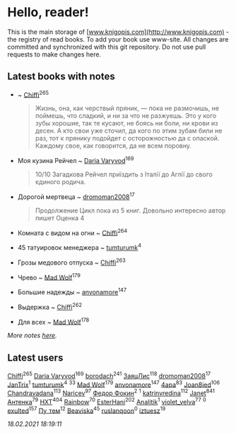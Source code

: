 # Hello, reader!
This is the main storage of [www.knigopis.com](http://www.knigopis.com) - the registry of read books.
To add your book use www-site. All changes are committed and synchronized with this git repository.
Do not use pull requests to make changes here.


## Latest books with notes
*  ~ [Chiffi](users/105/105831994080785626680-google)<sup>265</sup>
    > Жизнь, она, как черствый пряник, — пока не размочишь, не поймешь, что сладкий, и ни за что не разжуешь. Это у кого зубы хорошие, так те кусают, не боясь ни боли, ни крови из десен. А кто свои уже сточил, да кого по этим зубам били не раз, тот к прянику подойдет с осторожностью да с опаской. Каждому свое, как говорится, да не всем поровну.

* Моя кузина Рейчел ~ [Daria Varyvod](users/829/829893410524253-facebook)<sup>169</sup>
    > 10/10 Загадкова Рейчел приїздить з Італії до Аглії до свого єдиного родича.

* Дорогой мертвеца ~ [dromoman2008](users/444/44461886-yandex)<sup>17</sup>
    > Продолжение
    > Цикл пока из 5 книг. Довольно интересно автор пишет
    > Оценка 4

* Комната с видом на огни ~ [Chiffi](users/105/105831994080785626680-google)<sup>264</sup>

* 45 татуировок менеджера ~ [tumturumk](users/135/135685382-vkontakte)<sup>4</sup>

* Грозы медового отпуска ~ [Chiffi](users/105/105831994080785626680-google)<sup>263</sup>

* Чрево ~ [Mad Wolf](users/947/94738840-vkontakte)<sup>179</sup>

* Большие надежды ~ [anvonamore](users/595/5957175-vkontakte)<sup>147</sup>

* Выдержка ~ [Chiffi](users/105/105831994080785626680-google)<sup>262</sup>

* Для всех ~ [Mad Wolf](users/947/94738840-vkontakte)<sup>178</sup>


_More notes [here](latest_books_with_notes.md)._


## Latest users
[Chiffi](users/105/105831994080785626680-google)<sup>265</sup> 
[Daria Varyvod](users/829/829893410524253-facebook)<sup>169</sup> 
[borodach](users/157/15706320-vkontakte)<sup>241</sup> 
[ЗаяцЛис](users/112/112388384595246311466-google)<sup>118</sup> 
[dromoman2008](users/444/44461886-yandex)<sup>17</sup> 
[JanTrix](users/104/104939911619996338742-google)<sup>1</sup> 
[tumturumk](users/135/135685382-vkontakte)<sup>4</sup> 
[](users/153/1537586159620888-facebook)<sup>33</sup> 
[Mad Wolf](users/947/94738840-vkontakte)<sup>179</sup> 
[anvonamore](users/595/5957175-vkontakte)<sup>147</sup> 
[4apa](users/117/117392596378069249667-google)<sup>83</sup> 
[Joan8ied](users/240/2401650-vkontakte)<sup>106</sup> 
[Chandravadana](users/105/105866022348292919948-google)<sup>113</sup> 
[Naricev](users/107/107090515204537133928-google)<sup>97</sup> 
[Федор Фокин](users/156/156773887861822636-mailru)<sup>2</sup> 
[](users/186/186567618-vkontakte)<sup>1</sup> 
[katrinvredina](users/233/2336755-vkontakte)<sup>112</sup> 
[Janet](users/108/108113656204404967440-google)<sup>841</sup> 
[Антенка](users/118/118158645037334943900-google)<sup>79</sup> 
[HXT](users/100/100002563462782-facebook)<sup>404</sup> 
[Rainbow](users/109/109787328219839805802-google)<sup>70</sup> 
[EsterHani](users/305/30558181-vkontakte)<sup>202</sup> 
[Analitik](users/113/113800812165461458876-google)<sup>1</sup> 
[violet_velva](users/116/116961712580551399099-google)<sup>77</sup> 
[](users/114/114865563932927404098-google)<sup>0</sup> 
[exulted](users/100/100599204551896265722-google)<sup>157</sup> 
[Пу_тем](users/344/3448154788585127-facebook)<sup>12</sup> 
[Beaviska](users/102/10202544960024508-facebook)<sup>45</sup> 
[ruslanqoon](users/104/104889302-vkontakte)<sup>0</sup> 
[iztuesz](users/100/100877468102766148730-google)<sup>19</sup> 


_18.02.2021 18:19:11_
